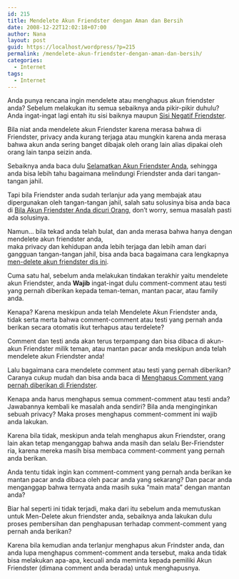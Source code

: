 ```yaml
---
id: 215
title: Mendelete Akun Friendster dengan Aman dan Bersih
date: 2008-12-22T12:02:18+07:00
author: Nana
layout: post
guid: https://localhost/wordpress/?p=215
permalink: /mendelete-akun-friendster-dengan-aman-dan-bersih/
categories:
  - Internet
tags:
  - Internet
---
```

Anda punya rencana ingin mendelete atau menghapus akun friendster anda? Sebelum melakukan itu semua sebaiknya anda pikir-pikir duhulu? Anda ingat-ingat lagi entah itu sisi baiknya maupun [Sisi Negatif Friendster](https://www.tasikisme.com/sisi-negatif-friendster/).

Bila niat anda mendelete akun Friendster karena merasa bahwa di Friendster, privacy anda kurang terjaga atau mungkin karena anda merasa bahwa akun anda sering banget dibajak oleh orang lain alias dipakai oleh orang lain tanpa seizin anda.

Sebaiknya anda baca dulu [Selamatkan Akun Friendster Anda](https://www.tasikisme.com/selamatkan-akun-friendster-anda/), sehingga anda bisa lebih tahu bagaimana melindungi Friendster anda dari tangan-tangan jahil.

Tapi bila Friendster anda sudah terlanjur ada yang membajak atau dipergunakan oleh tangan-tangan jahil, salah satu solusinya bisa anda baca di [Bila Akun Friendster Anda dicuri Orang](https://www.tasikisme.com/bila-account-friendster-anda-dicuri-orang), don’t worry, semua masalah pasti ada solusinya.

Namun… bila tekad anda telah bulat, dan anda merasa bahwa hanya dengan mendelete akun friendster anda,  
maka privacy dan kehidupan anda lebih terjaga dan lebih aman dari gangguan tangan-tangan jahil, bisa anda baca bagaimana cara lengkapnya [men-delete akun friendster dis ini](https://www.tasikisme.com/tips-men-delete-account-friendster).

Cuma satu hal, sebelum anda melakukan tindakan terakhir yaitu mendelete akun Friendster, anda **Wajib** ingat-ingat dulu comment-comment atau testi yang pernah diberikan kepada teman-teman, mantan pacar, atau family anda.

Kenapa? Karena meskipun anda telah Mendelete Akun Friendster anda, tidak serta merta bahwa comment-comment atau testi yang pernah anda berikan secara otomatis ikut terhapus atau terdelete?

Comment dan testi anda akan terus terpampang dan bisa dibaca di akun-akun Friendster milik teman, atau mantan pacar anda meskipun anda telah mendelete akun Friendster anda!

Lalu bagaimana cara mendelete comment atau testi yang pernah diberikan? Caranya cukup mudah dan bisa anda baca di [Menghapus Comment yang pernah diberikan di Friendster](https://www.tasikisme.com/menghapus-comment-yang-pernah-diberikan-di-friendster/).

Kenapa anda harus menghapus semua comment-comment atau testi anda? Jawabannya kembali ke masalah anda sendiri? Bila anda menginginkan sebuah privacy? Maka proses menghapus comment-comment ini wajib anda lakukan.

Karena bila tidak, meskipun anda telah menghapus akun Friendster, orang lain akan tetap menganggap bahwa anda masih dan selalu Ber-Friendster ria, karena mereka masih bisa membaca comment-comment yang pernah anda berikan.

Anda tentu tidak ingin kan comment-comment yang pernah anda berikan ke mantan pacar anda dibaca oleh pacar anda yang sekarang? Dan pacar anda menganggap bahwa ternyata anda masih suka “main mata” dengan mantan anda?

Biar hal seperti ini tidak terjadi, maka dari itu sebelum anda memutuskan untuk Men-Delete akun friendster anda, sebaiknya anda lakukan dulu proses pembersihan dan penghapusan terhadap comment-comment yang pernah anda berikan?

Karena bila kemudian anda terlanjur menghapus akun Frindster anda, dan anda lupa menghapus comment-comment anda tersebut, maka anda tidak bisa melakukan apa-apa, kecuali anda meminta kepada pemiliki Akun Friendster (dimana comment anda berada) untuk menghapusnya.